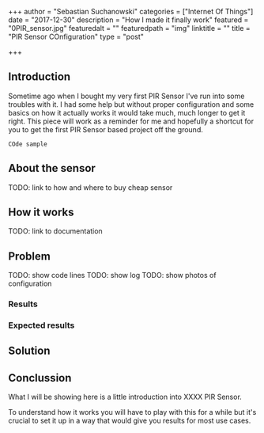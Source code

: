 +++
author = "Sebastian Suchanowski"
categories = ["Internet Of Things"]
date = "2017-12-30"
description = "How I made it finally work"
featured = "0PIR_sensor.jpg"
featuredalt = ""
featuredpath = "img"
linktitle = ""
title = "PIR Sensor COnfiguration"
type = "post"

+++

## Introduction
Sometime ago when I bought my very first PIR Sensor I've run into some troubles with it. I had some help but without proper configuration and some basics on how it actually works it would take much, much longer to get it right. This piece will work as a reminder for me and hopefully a shortcut for you to get the first PIR Sensor based project off the ground.
```
COde sample
```
## About the sensor
TODO: link to how and where to buy cheap sensor
## How it works
TODO: link to documentation
## Problem
TODO: show code lines
TODO: show log
TODO: show photos of configuration
### Results
### Expected results
## Solution
## Conclussion


What I will be showing here is a little introduction into XXXX PIR Sensor. 

To understand how it works you will have to play with this for a while but it's crucial to set it up in a way that would give you results for most use cases.